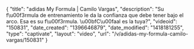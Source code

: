 {
    "title": "adidas My Formula | Camilo Vargas",
    "description": "Su f\u00f3rmula de entrenamiento le da la confianza que debe tener bajo el arco. Esa es su f\u00f3rmula. \u00bfC\u00faal es la tuya?",
    "videoid": "150831",
    "date_created": "1396646879",
    "date_modified": "1418181255",
    "type": "captivate",
    "layout": "video",
    "url": "\/v\/adidas-my-formula-camilo-vargas\/150831"
}